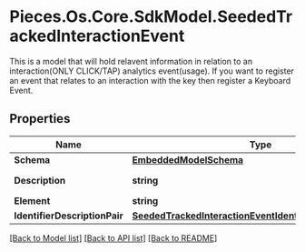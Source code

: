 # Pieces.Os.Core.SdkModel.SeededTrackedInteractionEvent
This is a model that will hold relavent information in relation to an interaction(ONLY CLICK/TAP) analytics event(usage). If you want to register an event that relates to an interaction with the key then register a Keyboard Event. 

## Properties

Name | Type | Description | Notes
------------ | ------------- | ------------- | -------------
**Schema** | [**EmbeddedModelSchema**](EmbeddedModelSchema.md) |  | [optional] 
**Description** | **string** | These need structure | 
**Element** | **string** |  | [optional] 
**IdentifierDescriptionPair** | [**SeededTrackedInteractionEventIdentifierDescriptionPairs**](SeededTrackedInteractionEventIdentifierDescriptionPairs.md) |  | [optional] 

[[Back to Model list]](../README.md#documentation-for-models) [[Back to API list]](../README.md#documentation-for-api-endpoints) [[Back to README]](../README.md)

